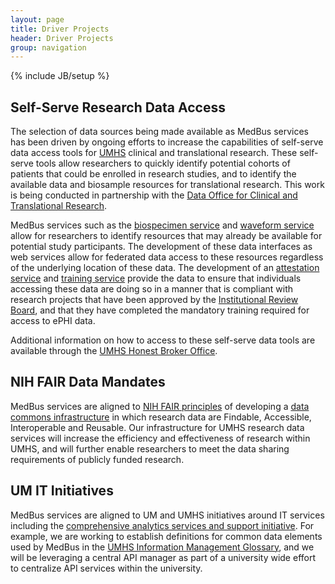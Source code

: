 ```yaml
---
layout: page
title: Driver Projects
header: Driver Projects
group: navigation
---
```

{% include JB/setup %}

## Self-Serve Research Data Access

The selection of data sources being made available as MedBus services has been driven by ongoing efforts to increase the capabilities of self-serve data access tools for [UMHS](http://www.med.umich.edu/) clinical and translational research. These self-serve tools allow researchers to quickly identify potential cohorts of patients that could be enrolled in research studies, and to identify the available data and biosample resources for translational research. This work is being conducted in partnership with the [Data Office for Clinical and Translational Research](http://medicine.umich.edu/medschool/research/office-research/honest-broker-office).

MedBus services such as the [biospecimen service](http://#) and [waveform service](http://#) allow for researchers to identify resources that may already be available for potential study participants. The development of these data interfaces as web services allow for federated data access to these resources regardless of the underlying location of these data. The development of an [attestation service](http://#) and [training service](http://#) provide the data to ensure that individuals accessing these data are doing so in a manner that is compliant with research projects that have been approved by the [Institutional Review Board](http://medicine.umich.edu/medschool/research/office-research/institutional-review-boards), and that they have completed the mandatory training required for access to ePHI data.

Additional information on how to access to these self-serve data tools are available through the [UMHS Honest Broker Office](http://medicine.umich.edu/medschool/research/office-research/honest-broker-office/self-serve-data-tools).

## NIH FAIR Data Mandates

MedBus services are aligned to [NIH FAIR principles](http://grants.nih.gov/grants/NIH-Public-Access-Plan.pdf) of developing a [data commons infrastructure](https://datascience.nih.gov/commons) in which research data are Findable, Accessible, Interoperable and Reusable. Our infrastructure for UMHS research data services will increase the efficiency and effectiveness of research within UMHS, and will further enable researchers to meet the data sharing requirements of publicly funded research.

## UM IT Initiatives

MedBus services are aligned to UM and UMHS initiatives around IT services including the [comprehensive analytics services and support initiative](http://compass.medicine.umich.edu/). For example, we are working to establish definitions for common data elements used by MedBus in the [UMHS Information Management Glossary](https://infoglossary.med.umich.edu/index.php/Main_Page), and we will be leveraging a central API manager as part of a university wide effort to centralize API services within the university.
